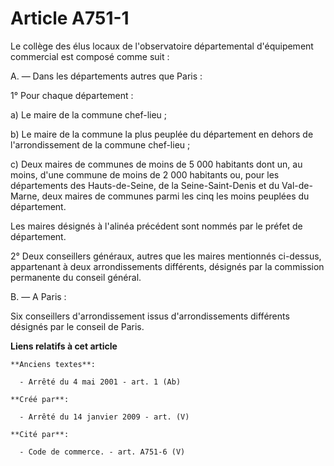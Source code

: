 # Article A751-1

Le collège des élus locaux de l'observatoire départemental d'équipement commercial est composé comme suit :

A. ― Dans les départements autres que Paris :

1° Pour chaque département :

a) Le maire de la commune chef-lieu ;

b) Le maire de la commune la plus peuplée du département en dehors de l'arrondissement de la commune chef-lieu ;

c) Deux maires de communes de moins de 5 000 habitants dont un, au moins, d'une commune de moins de 2 000 habitants ou, pour
les départements des Hauts-de-Seine, de la Seine-Saint-Denis et du Val-de-Marne, deux maires de communes parmi les cinq les
moins peuplées du département.

Les maires désignés à l'alinéa précédent sont nommés par le préfet de département.

2° Deux conseillers généraux, autres que les maires mentionnés ci-dessus, appartenant à deux arrondissements différents,
désignés par la commission permanente du conseil général.

B. ― A Paris :

Six conseillers d'arrondissement issus d'arrondissements différents désignés par le conseil de Paris.

**Liens relatifs à cet article**

	**Anciens textes**:

	  - Arrêté du 4 mai 2001 - art. 1 (Ab)

	**Créé par**:

	  - Arrêté du 14 janvier 2009 - art. (V)

	**Cité par**:

	  - Code de commerce. - art. A751-6 (V)
